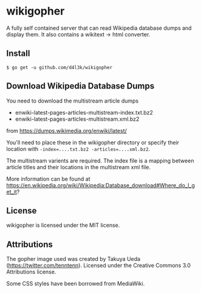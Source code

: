 # wikigopher

A fully self contained server that can read Wikipedia database dumps and display
them. It also contains a wikitext -> html converter.

## Install

```
$ go get -u github.com/d4l3k/wikigopher
```

## Download Wikipedia Database Dumps

You need to download the multistream article dumps

* enwiki-latest-pages-articles-multistream-index.txt.bz2
* enwiki-latest-pages-articles-multistream.xml.bz2

from https://dumps.wikimedia.org/enwiki/latest/

You'll need to place these in the wikigopher directory or specify their location
with `-index=....txt.bz2 -articles=....xml.bz2`.

The multistream varients are required. The index file is a mapping between
article titles and their locations in the multistream xml file.

More information can be found at https://en.wikipedia.org/wiki/Wikipedia:Database_download#Where_do_I_get_it?

## License

wikigopher is licensed under the MIT license.

## Attributions

The gopher image used was created by Takuya Ueda (https://twitter.com/tenntenn). Licensed under the Creative Commons 3.0 Attributions license.

Some CSS styles have been borrowed from MediaWiki.
